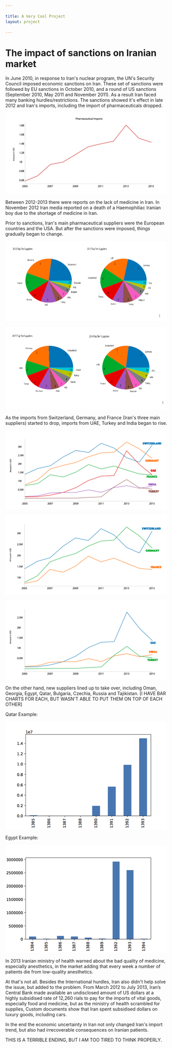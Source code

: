 ```yaml
---

title: A Very Cool Project
layout: project

---
```


# The impact of sanctions on Iranian market

In June 2010, in response to Iran's nuclear program, the UN's Security Council imposed economic sanctions on Iran. These set of sanctions were followed by EU sanctions in October 2010, and a round of US sanctions (September 2010, May 2011 and November 2011). As a result Iran faced many banking hurdles/restrictions. The sanctions showed it's effect in late 2012 and Iran's imports, including the import of pharmaceuticals dropped.

![](1.png)

‌‌Between 2012-2013 there were reports on the lack of medicine in Iran. In November 2012 Iran media reported on a death of a Haemophiliac Iranian boy due to the shortage of medicine in Iran.

Prior to sanctions, Iran's main pharmaceutical suppliers were the European countries and the USA. But after the sanctions were imposed, things gradually began to change.

![](2.png)

![](3.png)

As the imports from Switzerland, Germany, and France (Iran's three main suppliers) started to drop, imports from UAE, Turkey and India began to rise.

![](4.png)

![](5.png)

![](6.png)


On the other hand, new suppliers lined up to take over, including Oman, Georgia, Egypt, Qatar, Bulgaria, Czechia, Russia and Tajikistan. [I HAVE BAR CHARTS FOR EACH, BUT WASN'T ABLE TO PUT THEM ON TOP OF EACH OTHER]

Qatar Example:

![](Qatar.png)

Egypt Example:

![](Egypt.png)

In 2013 Iranian ministry of health warned about the bad quality of medicine, especially anesthetics, in the market adding that every week a number of patients die from low-quality anesthetics.

At that's not all. Besides the International hurdles, Iran also didn't help solve the issue, but added to the problem. From March 2012 to July 2013, Iran’s Central Bank made available an undisclosed amount of US dollars at a highly subsidised rate of 12,260 rials to pay for the imports of vital goods, especially food and medicine, but as the ministry of health scrambled for supplies, Custom documents show that Iran spent subsidised dollars on luxury goods, including cars.

In the end the economic uncertainty in Iran not only changed Iran's import trend, but also had irrecoverable consequences on Iranian patients.

THIS IS A TERRIBLE ENDING, BUT I AM TOO TIRED TO THINK PROPERLY.